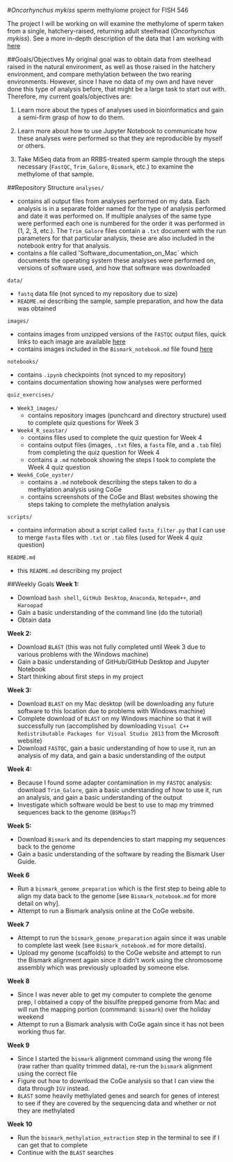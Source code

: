 #*Oncorhynchus mykiss* sperm methylome project for FISH 546

The project I will be working on will examine the methylome of sperm taken from a single, hatchery-raised, returning adult steelhead (*Oncorhynchus mykiss*). See a more in-depth description of the data that I am working with [here](https://github.com/mmiddleton/mmiddleton-fish546/tree/master/data)

##Goals/Objectives
My original goal was to obtain data from steelhead raised in the natural environment, as well as those raised in the hatchery environment, and compare methylation between the two rearing environments. However, since I have no data of my own and have never done this type of analysis before, that might be a large task to start out with. Therefore, my current goals/objectives are:

1. Learn more about the types of analyses used in bioinformatics and gain a semi-firm grasp of how to do them.

2. Learn more about how to use Jupyter Notebook to communicate how these analyses were performed so that they are reproducible by myself or others.

3. Take MiSeq data from an RRBS-treated sperm sample through the steps necessary (`FastQC`, `Trim_Galore`, `Bismark`, etc.) to examine the methylome of that sample.

##Repository Structure
`analyses/`
- contains all output files from analyses performed on my data. Each analysis is in a separate folder named for the type of analysis performed and date it was performed on. If multiple analyses of the same type were performed each one is numbered for the order it was performed in (1, 2, 3, etc.). The `Trim_Galore` files contain a `.txt` document with the run parameters for that particular analysis, these are also included in the notebook entry for that analysis.
- contains a file called 'Software_documentation_on_Mac` which documents the operating system these analyses were performed on, versions of software used, and how that software was downloaded

`data/`
- `fastq` data file (not synced to my repository due to size)
- `README.md` describing the sample, sample preparation, and how the data was obtained

`images/`
- contains images from unzipped versions of the `FASTQC` output files, quick links to each image are available [here](https://github.com/mmiddleton/mmiddleton-fish546/blob/master/images/README.md)
- contains images included in the `Bismark_notebook.md` file found [here](https://github.com/mmiddleton/mmiddleton-fish546/blob/master/notebooks/Bismark_notebook.md)

`notebooks/`
- contains `.ipynb` checkpoints (not synced to my repository)
- contains documentation showing how analyses were performed

`quiz_exercises/`
- `Week3_images/`
	- contains repository images (punchcard and directory structure) used to complete quiz questions for Week 3 
- `Week4_R_seastar/`
	- contains files used to complete the quiz question for Week 4
	- contains output files (images, `.txt` files, a `fasta` file, and a `.tab` file) from completing the quiz question for Week 4
	- contains a `.md` notebook showing the steps I took to complete the Week 4 quiz question
- `Week6_CoGe_oyster/`
	- contains a `.md` notebook describing the steps taken to do a methylation analysis using CoGe
	- contains screenshots of the CoGe and Blast websites showing the steps taking to complete the methylation analysis 

`scripts/`
- contains information about a script called `fasta_filter.py` that I can use to merge `fasta` files with `.txt` or `.tab` files (used for Week 4 quiz question)

`README.md`
- this `README.md` describing my project

##Weekly Goals
**Week 1:**
- Download `bash shell`, `GitHub Desktop`, `Anaconda`, `Notepad++`, and `Haroopad`
- Gain a basic understanding of the command line (do the tutorial)
- Obtain data

**Week 2:**
- Download `BLAST` (this was not fully completed until Week 3 due to various problems with the Windows machine)
- Gain a basic understanding of GitHub/GitHub Desktop and Jupyter Notebook
- Start thinking about first steps in my project

**Week 3:**
- Download `BLAST` on my Mac desktop (will be downloading any future software to this location due to problems with Windows machine)
- Complete download of `BLAST` on my Windows machine so that it will successfully run (accomplished by downloading `Visual C++ Redistributable Packages for Visual Studio 2013` from the Microsoft website)
- Download `FASTQC`, gain a basic understanding of how to use it, run an analysis of my data, and gain a basic understanding of the output

**Week 4:**
- Because I found some adapter contamination in my `FASTQC` analysis: download `Trim_Galore`, gain a basic understanding of how to use it, run an analysis, and gain a basic understanding of the output
- Investigate which software would be best to use to map my trimmed sequences back to the genome (`BSMaps`?)

**Week 5:**
- Download `Bismark` and its dependencies to start mapping my sequences back to the genome
- Gain a basic understanding of the software by reading the Bismark User Guide.

**Week 6**
- Run a `bismark_genome_preparation` which is the first step to being able to align my data back to the genome [see `Bismark_notebook.md` for more detail on why].
- Attempt to run a Bismark analysis online at the CoGe website.

**Week 7**
- Attempt to run the `bismark_genome_preparation` again since it was unable to complete last week (see `Bismark_notebook.md` for more details).
- Upload my genome (scaffolds) to the CoGe website and attempt to run the Bismark alignment again since it didn't work using the chromosome assembly which was previously uploaded by someone else.

**Week 8**
- Since I was never able to get my computer to complete the genome prep, I obtained a copy of the bisulfite prepped genome from Mac and will run the mapping portion (commmand: `bismark`) over the holiday weekend
- Attempt to run a Bismark analysis with CoGe again since it has not been working thus far.

**Week 9**
- Since I started the `bismark` alignment command using the wrong file (raw rather than quality trimmed data), re-run the `bismark` alignment using the correct file
- Figure out how to download the CoGe analysis so that I can view the data through `IGV` instead.
- `BLAST` some heavily methylated genes and search for genes of interest to see if they are covered by the sequencing data and whether or not they are methylated

**Week 10**
- Run the `bismark_methylation_extraction` step in the terminal to see if I can get that to complete
- Continue with the `BLAST` searches
